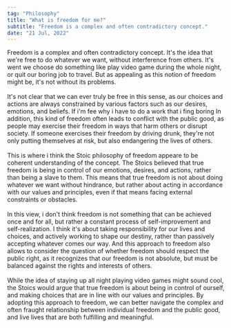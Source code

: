 ```yaml
---
tag: "Philosophy"
title: "What is freedom for me?"
subtitle: "Freedom is a complex and often contradictory concept."
date: "21 Jul, 2022"
---
```



Freedom is a complex and often contradictory concept. It's the idea that we're free to do whatever we want, without interference from others. It's went we choose do something like play video game during the whole night, or quit our boring job to travel. But as appealing as this notion of freedom might be, it's not without its problems.
<br><br>
It's not clear that we can ever truly be free in this sense, as our choices and actions are always constrained by various factors such as our desires, emotions, and beliefs. If i'm fee why i have to do a work that i fing boring In addition, this kind of freedom often leads to conflict with the public good, as people may exercise their freedom in ways that harm others or disrupt society. If someone exercises their freedom by driving drunk, they're not only putting themselves at risk, but also endangering the lives of others.
<br><br>
This is where i think the Stoic philosophy of freedom appeare to be coherent understanding of the concept. The Stoics believed that true freedom is being in control of our emotions, desires, and actions, rather than being a slave to them. This means that true freedom is not about doing whatever we want without hindrance, but rather about acting in accordance with our values and principles, even if that means facing external constraints or obstacles.
<br><br>
In this view, i don't think freedom is not something that can be achieved once and for all, but rather a constant process of self-improvement and self-realization. I think it's about taking responsibility for our lives and choices, and actively working to shape our destiny, rather than passively accepting whatever comes our way. And this approach to freedom also allows to consider the question of whether freedom should respect the public right, as it recognizes that our freedom is not absolute, but must be balanced against the rights and interests of others.
<br><br>
While the idea of staying up all night playing video games might sound cool, the Stoics would argue that true freedom is about being in control of ourself, and making choices that are in line with our values and principles. By adopting this approach to freedom, we can better navigate the complex and often fraught relationship between individual freedom and the public good, and live lives that are both fulfilling and meaningful.
        